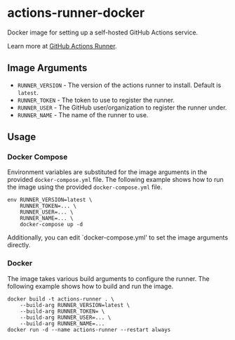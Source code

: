 # actions-runner-docker

Docker image for setting up a self-hosted GitHub Actions service.

Learn more at [GitHub Actions Runner](https://github.com/actions/runner/releases).

## Image Arguments

- `RUNNER_VERSION` - The version of the actions runner to install. Default is `latest`.
- `RUNNER_TOKEN` - The token to use to register the runner.
- `RUNNER_USER` - The GitHub user/organization to register the runner under.
- `RUNNER_NAME` - The name of the runner to use.

## Usage

### Docker Compose

Environment variables are substituted for the image arguments in the provided
`docker-compose.yml` file. The following example shows how to run the image
using the provided `docker-compose.yml` file.

```
env RUNNER_VERSION=latest \
    RUNNER_TOKEN=... \
    RUNNER_USER=... \
    RUNNER_NAME=... \
    docker-compose up -d
```

Additionally, you can edit `docker-compose.yml' to set the image arguments directly.

### Docker

The image takes various build arguments to configure the runner. The following
example shows how to build and run the image.

```
docker build -t actions-runner . \
    --build-arg RUNNER_VERSION=latest \
    --build-arg RUNNER_TOKEN= \
    --build-arg RUNNER_USER=... \
    --build-arg RUNNER_NAME=...
docker run -d --name actions-runner --restart always
```
